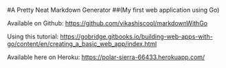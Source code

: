 #A Pretty Neat Markdown Generator
##(My first web application using Go)

Available on Github:
https://github.com/vikashiscool/markdownWithGo


Using this tutorial:
https://gobridge.gitbooks.io/building-web-apps-with-go/content/en/creating_a_basic_web_app/index.html


Available here on Heroku:
https://polar-sierra-66433.herokuapp.com/